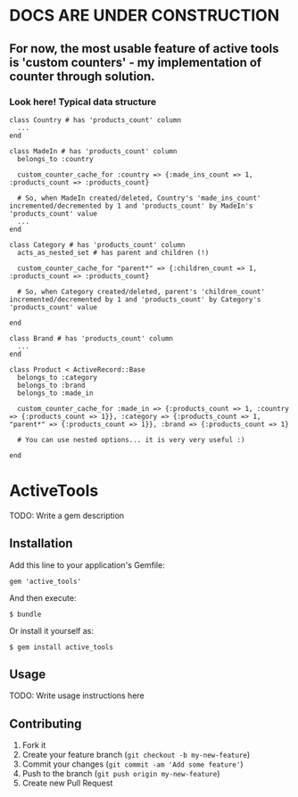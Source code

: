 # DOCS ARE UNDER CONSTRUCTION

## For now, the most usable feature of active tools is 'custom counters' - my implementation of <t>counter through</t> solution.

### Look here! Typical data structure

    class Country # has 'products_count' column
      ...
    end

    class MadeIn # has 'products_count' column
      belongs_to :country
      
      custom_counter_cache_for :country => {:made_ins_count => 1, :products_count => :products_count}
      
      # So, when MadeIn created/deleted, Country's 'made_ins_count' incremented/decremented by 1 and 'products_count' by MadeIn's 'products_count' value
      ...
    end

    class Category # has 'products_count' column
      acts_as_nested_set # has parent and children (!)

      custom_counter_cache_for "parent*" => {:children_count => 1, :products_count => :products_count}

      # So, when Category created/deleted, parent's 'children_count' incremented/decremented by 1 and 'products_count' by Category's 'products_count' value

    end

    class Brand # has 'products_count' column
      ...
    end

    class Product < ActiveRecord::Base
      belongs_to :category
      belongs_to :brand
      belongs_to :made_in
      
      custom_counter_cache_for :made_in => {:products_count => 1, :country => {:products_count => 1}}, :category => {:products_count => 1, "parent*" => {:products_count => 1}}, :brand => {:products_count => 1}
  
      # You can use nested options... it is very very useful :)
  
    end


# ActiveTools

TODO: Write a gem description

## Installation

Add this line to your application's Gemfile:

    gem 'active_tools'

And then execute:

    $ bundle

Or install it yourself as:

    $ gem install active_tools

## Usage

TODO: Write usage instructions here

## Contributing

1. Fork it
2. Create your feature branch (`git checkout -b my-new-feature`)
3. Commit your changes (`git commit -am 'Add some feature'`)
4. Push to the branch (`git push origin my-new-feature`)
5. Create new Pull Request
